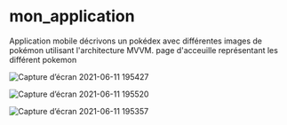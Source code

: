 # mon_application
Application mobile décrivons un pokédex avec différentes images de pokémon utilisant l'architecture MVVM. page d'acceuille représentant les différent pokemon

![Capture d’écran 2021-06-11 195427](https://user-images.githubusercontent.com/76001814/121731708-97582f00-caf1-11eb-8170-9616347efcbc.png)



![Capture d’écran 2021-06-11 195520](https://user-images.githubusercontent.com/76001814/121731709-97f0c580-caf1-11eb-9fb6-5dfde913b85f.png)



![Capture d’écran 2021-06-11 195357](https://user-images.githubusercontent.com/76001814/121731712-98895c00-caf1-11eb-9afe-84e556f5d35e.png)
